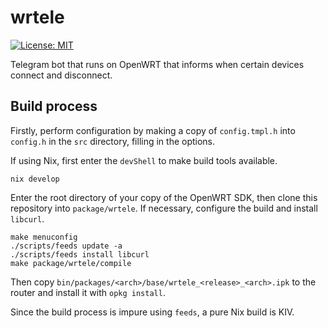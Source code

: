 # wrtele

[![License: MIT](https://img.shields.io/badge/License-MIT-yellow.svg)](https://opensource.org/licenses/MIT)

Telegram bot that runs on OpenWRT that informs when certain devices connect and
disconnect.

## Build process

Firstly, perform configuration by making a copy of `config.tmpl.h` into
`config.h` in the `src` directory, filling in the options.

If using Nix, first enter the `devShell` to make build tools available.

	nix develop

Enter the root directory of your copy of the OpenWRT SDK, then clone this
repository into `package/wrtele`. If necessary, configure the build and install
`libcurl`.

	make menuconfig
	./scripts/feeds update -a
	./scripts/feeds install libcurl
	make package/wrtele/compile

Then copy `bin/packages/<arch>/base/wrtele_<release>_<arch>.ipk` to the router and
install it with `opkg install`.

Since the build process is impure using `feeds`, a pure Nix build is KIV.
